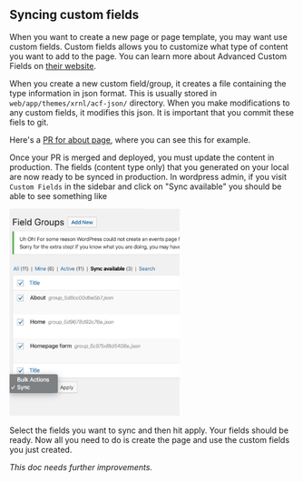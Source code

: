 
## Syncing custom fields

When you want to create a new page or page template, you may want use custom fields. Custom fields allows you to customize what type of content you want to add to the page. You can learn more about Advanced Custom Fields on [their website](https://www.advancedcustomfields.com/resources/).

When you create a new custom field/group, it creates a file containing the type information in json format. This is usually stored in `web/app/themes/xrnl/acf-json/` directory. When you make modifications to any custom fields, it modifies this json. It is important that you commit these fiels to git.

Here's a [PR for about page](https://github.com/xrnl/extinction-rebellion-nl/pull/35), where you can see this for example.

Once your PR is merged and deployed, you must update the content in production. The fields (content type only) that you generated on your local are now ready to be synced in production. In wordpress admin, if you visit `Custom Fields` in the sidebar and click on "Sync available" you should be able to see something like

<img src="/docs/sync-screenshot.png" width="300" />

Select the fields you want to sync and then hit apply. Your fields should be ready. Now all you need to do is create the page and use the custom fields you just created.

_This doc needs further improvements._
